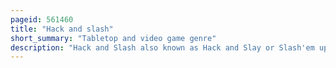 ```yaml
---
pageid: 561460
title: "Hack and slash"
short_summary: "Tabletop and video game genre"
description: "Hack and Slash also known as Hack and Slay or Slash'em up Refers to a Type of Gameplay which emphasizes Combat with melee-based Weapons. They may also feature projectile-based Weapons as well as secondary Weapons. It is a Sub-Genre of Beat'em up Games, which focuses on Melee Combat, usually with Swords. Third-Person Hack and Slash Games are also sometimes known as Character Action Games and Spectacle Fighters."
---
```

